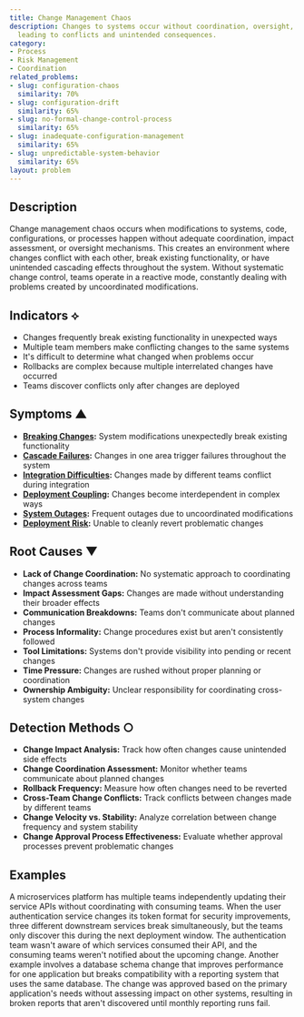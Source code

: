 ```yaml
---
title: Change Management Chaos
description: Changes to systems occur without coordination, oversight, or impact assessment,
  leading to conflicts and unintended consequences.
category:
- Process
- Risk Management
- Coordination
related_problems:
- slug: configuration-chaos
  similarity: 70%
- slug: configuration-drift
  similarity: 65%
- slug: no-formal-change-control-process
  similarity: 65%
- slug: inadequate-configuration-management
  similarity: 65%
- slug: unpredictable-system-behavior
  similarity: 65%
layout: problem
---
```


## Description

Change management chaos occurs when modifications to systems, code, configurations, or processes happen without adequate coordination, impact assessment, or oversight mechanisms. This creates an environment where changes conflict with each other, break existing functionality, or have unintended cascading effects throughout the system. Without systematic change control, teams operate in a reactive mode, constantly dealing with problems created by uncoordinated modifications.

## Indicators ⟡

- Changes frequently break existing functionality in unexpected ways
- Multiple team members make conflicting changes to the same systems
- It's difficult to determine what changed when problems occur
- Rollbacks are complex because multiple interrelated changes have occurred
- Teams discover conflicts only after changes are deployed

## Symptoms ▲

- **[Breaking Changes](breaking-changes.md):** System modifications unexpectedly break existing functionality
- **[Cascade Failures](cascade-failures.md):** Changes in one area trigger failures throughout the system
- **[Integration Difficulties](integration-difficulties.md):** Changes made by different teams conflict during integration
- **[Deployment Coupling](deployment-coupling.md):** Changes become interdependent in complex ways
- **[System Outages](system-outages.md):** Frequent outages due to uncoordinated modifications
- **[Deployment Risk](deployment-risk.md):** Unable to cleanly revert problematic changes

## Root Causes ▼

- **Lack of Change Coordination:** No systematic approach to coordinating changes across teams
- **Impact Assessment Gaps:** Changes are made without understanding their broader effects
- **Communication Breakdowns:** Teams don't communicate about planned changes
- **Process Informality:** Change procedures exist but aren't consistently followed
- **Tool Limitations:** Systems don't provide visibility into pending or recent changes
- **Time Pressure:** Changes are rushed without proper planning or coordination
- **Ownership Ambiguity:** Unclear responsibility for coordinating cross-system changes

## Detection Methods ○

- **Change Impact Analysis:** Track how often changes cause unintended side effects
- **Change Coordination Assessment:** Monitor whether teams communicate about planned changes
- **Rollback Frequency:** Measure how often changes need to be reverted
- **Cross-Team Change Conflicts:** Track conflicts between changes made by different teams
- **Change Velocity vs. Stability:** Analyze correlation between change frequency and system stability
- **Change Approval Process Effectiveness:** Evaluate whether approval processes prevent problematic changes

## Examples

A microservices platform has multiple teams independently updating their service APIs without coordinating with consuming teams. When the user authentication service changes its token format for security improvements, three different downstream services break simultaneously, but the teams only discover this during the next deployment window. The authentication team wasn't aware of which services consumed their API, and the consuming teams weren't notified about the upcoming change. Another example involves a database schema change that improves performance for one application but breaks compatibility with a reporting system that uses the same database. The change was approved based on the primary application's needs without assessing impact on other systems, resulting in broken reports that aren't discovered until monthly reporting runs fail.